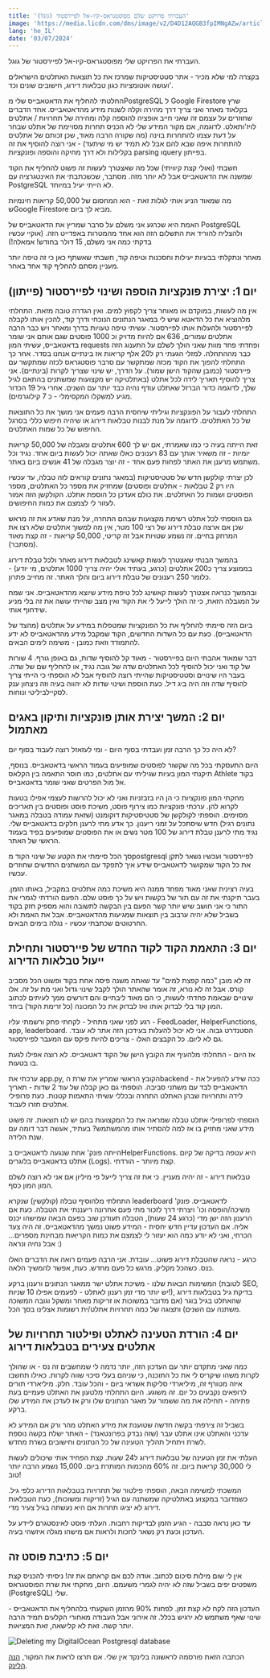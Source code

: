 ```yaml
---
title: 'העברתי פרויקט שלם מפוסטגראס-קיו-אל לפיירסטור (גוגל)'
image: 'https://media.licdn.com/dms/image/v2/D4D12AQGB3fpIMNgAZw/article-cover_image-shrink_600_2000/article-cover_image-shrink_600_2000/0/1720017977600?e=2147483647&v=beta&t=HgOJOVbDsZK8P38QCjc2vE9n8ZWORdsqY_TZxmvGYpY'
lang: 'he_IL'
date: '03/07/2024'
---
```


העברתי את הפרויקט שלי מפוסטגראס-קיו-אל לפיירסטור של גוגל.

בקצרה למי שלא מכיר - אתר סטטיסטיקות שמרכז את כל תוצאות האתלטים הישראלים ועושה אוטומציות כגון טבלאות דירוג, חישובים שונים וכד'.

החלטתי להחליף את הדאטאבייס שלי מPostgreSQL ל Google Firestore שרץ בקלאוד מאחר ואני צריך דרך מהירה וקלה לשנות מידע מהדאטאבייס. אחד הדברים שחוזרים על עצמם זה שאני חייב אופציה להוספה קלה ומהירה של תחרויות / אתלטים לויז'ותאלט. לדוגמה, אם מקור המידע שלי לא הכניס תחרות מסויימת של אתלט שבחר על דעת עצמו להתחרות בוינה (מה שקורה הרבה מאוד, שכן זכותם של אתלטים להתחרות איפה שבא להם אבל לא תמיד יש מי שיתעד) - אני רוצה להוסיף את זה בקלילות ולא דרך מחיקה והוספה ופונקציות parsing וquery בפייתון.

חשבתי (ואולי קצת קיוויתי) שכל מה שאצטרך לעשות זה פשוט להחליף את הקוד שמשנה את הדאטאבייס אבל לא יותר מזה. מסתבר, שכשכתבתי את האינטגרציה עם PostgreSQL לא הייתי יעיל במיוחד.

מה שמאוד הניע אותי לגלות זאת - הוא המחסום של 50,000 קריאות חינמיות שGoogle Firestore מביא לך ביום.

האמת היא שכרגע אני משלם על סרבר שמריץ את הדאטאבייס של PostgreSQL ולהצליח להוריד את התשלום הזה הוא אחד מהמטרות באפדייט הזה. (אוקיי עכשיו בדקתי כמה אני משלם, 15 דולר בחודש! אמאלה!)

מאחר ונתקלתי בבעיות יעילות וחסכנות וטיפה קוד, חשבתי שאשתף כאן כי זה טיפה יותר מעניין מסתם להחליף קוד אחד באחר.

## יום 1: יצירת פונקציות הוספה ושינוי לפיירסטור (פייתון)

אין מה לעשות, במוקדם או מאוחר צריך לקפוץ למים. ואין הגדרה טובה מזאת. התחלתי מלהוציא את כל הדאטא שיש לי במאגר הנתונים הנוכחי ודרך קוד, להכין אותו לקבלה לפיירסטור ולהעלות אותו לפיירסטור. עשיתי טיפה טעויות בדרך ומאחר ויש כבר הרבה אתלטים שמורים, 636 אם להיות מדויק וכ 1000 פוסטים שגם אותם אני שומר בדאטאבייס, עשיתי המון requests ופחדתי פחד מוות שאני הולך לשלם על התענוג הזה כבר מההתחלה. למזלי הגעתי רק ל20 אלף קריאות אז בינתיים אנחנו בסדר. אחר כך התחלתי להפוך את הקוד מכזה שמתקשר עם סרבר פוסטגראס לכזה שמתקשר עם פיירסטור (כמובן שהקוד הישן שמור). על הדרך, יש שינוי שצריך לקרות (בינתיים). אני צריך להוסיף תאריך לידה לכל אתלט (באתלטיקה יש מקצועות שמשתנים בהתאם לגיל שלך, לדוגמה כדור הברזל שאתלט עודף נהיה כבד יותר עם השנים. אחרי גיל 19 הכדור מגיע למשקלו המקסימלי - כ 7 קילוגרמים).

התחלתי לעבור על הפונקציות וגיליתי שיחסית הרבה פעמים אני מושך את כל התוצאות של כל האתלטים. לדוגמה על מנת לבנות טבלאות דירוג או שיהיה חיפוש כללי בסרגל החיפוש של כל שמות האתלטים.

זאת הייתה בעיה כי כמו שאמרתי, אם יש לך 600 אתלטים ומגבלה של 50,000 קריאות יומיות - זה משאיר אותך עם 83 רענונים כאלו שאתה יכול לעשות ביום אחד. נגיד וכל משתמש מרענן את האתר לפחות פעם אחד - זה יוצר מגבלה של 41 אנשים ביום באתר.

לכן יצרתי קולקשן חדש של סטטיסטיקות (במאגר נתונים קוראים לזה טבלה, עד עכשיו היו רק 2 טבלאות - אתלטים ופוסטים) שמחזיק את מספר כל האתלטים, מספר הפוסטים ושמות כל האתלטים. את כולם אעדכן כל הוספת אתלט. הקולקשן הזה אמור לעזור לי לצמצם את כמות החיפושים.

גם הוספתי לכל אתלט רשימת מקצועות שבהם התחרה, על מנת שאדע את זה מראש שכן אם ארצה טבלת דירוג של רצי 100 מטר, אין מה למשוך אתלטים שלא רצו את המרחק בחיים. זה נשמע שטויות אבל זה קריטי, 50,000 קריאות - זה קצת מאוד (מסתבר).

בהמשך הבנתי שאצטרך לעשות קאשינג לטבלאות דירוג מאחר ולכל טבלת דירוג בממוצע צריך כ200 אתלטים (כרגע, בעתיד אולי יהיה צריך 1000 אתלטים, מי יודע) - כלומר 250 רענונים של טבלת דירוג ביום והלך האתר. זה מחייב פתרון.

ובהמשך כנראה אצטרך לעשות קאשינג לכל טיפת מידע שיוצא מהדאטאבייס. אני שמח על המגבלה הזאת, כי זה הולך לייעל לי את הקוד ואין מצב שהייתי עושה את זה בלי מניע שידחוף אותי.

ביום הזה סיימתי להחליף את כל הפונקציות שמטפלות במידע על אתלטים (מהצד של הדאטאבייס). כעת עם כל השדות החדשים, הקוד שמקבל מידע מהדאטאבייס לא ידע להתמודד וזאת כמובן - משימה לימים הבאים.

דבר שמאוד אהבתי היום בפיירסטור - מאוד קל להוסיף שדות, גם באופן גורף. 4 שורות של קוד ואני יכול להוסיף לכל האתלטים שדה של גובה נגיד, או להחליף שם של שדה. בעבר היו שינויים וסטטיסטיקות שהייתי רוצה להוסיף אבל לא הוספתי כי הייתי צריך להוסיף שדה וזה היה ביג דיל. כעת הוספת ושינוי שדות לא יהווה בעיה וזה ניצחון ענק לסקיילביליטי ונוחות.

## יום 2: המשך יצירת אותן פונקציות ותיקון באגים מאתמול

לא היה כל כך הרבה זמן ועבדתי בסוף היום - ומי לעזאזל רוצה לעבוד בסוף יום?

היום התעסקתי בכל מה שקשור לפוסטים שמופיעים בעמוד הראשי בדאטאבייס. בנוסף, תיקנתי המון בעיות שגיליתי עם אתלטים, כמו חוסר התאמה בין הקלאס Athlete בקוד אל מול הפרטים שאני שומר בדאטאבייס.

מחקתי המון פונקציות כי הן היו בזבזניות ואני לא יכול להרשות לעצמי אפילו בטעות לקרוא להן. ערכתי פונקציות כמו צירוף פוסט, משיכת פוסט ופוסטים בין תאריכים מסוימים. הוספתי לקולקשן של סטטיסטיקות דוקומנט (שזאת עמודה בטבלה במאגר נתונים רגיל) חדש שיסתכל על זמני ריענון. כך אדע מתי לרענן חלקים בדאטאבייס שלי. נגיד מתי לרענן טבלת דירוג של 100 מטר נשים או את הפוסטים שמופיעים בפיד בעמוד הראשי של האתר.

סך הכל סיימתי את הקטע של שינוי הקוד מpostgresql לפיירסטור ועכשיו נשאר לתקן את כל הקוד שמקושר לדאטאבייס שידע איך לתפקד עם המשתנים החדשים שחוזרים עכשיו.

בעיה רצינית שאני מאוד מפחד ממנה היא משיכת כמה אתלטים במקביל, באותו הזמן. בעבר תיקנתי את זה עם תור של בקשות ויש על כך פוסט שלם. הפעם הורדתי לגמרי את התור כי אני חושב שיש יותר קשר הפעם בין הבקשה לתשובה והוא מספיק חזק בקוד בשביל שלא יהיה ערבוב בין תוצאות שמגיעות מהדאטאבייס. אבל את האמת ולא החרטוטים שכתבתי עכשיו - נגלה בימים הבאים.

## יום 3: התאמת הקוד לקוד החדש של פיירסטור ותחילת ייעול טבלאות הדירוג

זה לא מובן "כמה קפצת למים" עד שאתה משנה פיסה אחת בקוד ופשוט הכל מסביב קורס. אבל זה לא נורא, זה אומר שהאתר הולך לקבל שינוי גדול ואני מת על זה. אלו שינויים שבאמת פחדתי לעשות, כי הם מאוד ליבתיים והם דורשים ממך לעיתים לכתוב המון קוד בלי לבדוק אותו ואז לבדוק את כל המכונה (כל זרימת הקוד) ביחד.

רגע לפני שאני מתחיל - לקחתי פתק ורשמתי עליו - FeedLoader, HelperFunctions, app, leaderboard. הסטנדרט גבוה. אני לא יכול להעלות בעידכון הזה אתר לא עובד. גם לא ליום. כל הקבצים האלו - צריכים להיות פיקס עם המעבר לפיירסטור.

אז היום - התחלתי מלהעיף את הקובץ הישן של הקוד דאטאבייס. לא רוצה אפילו לגעת בו בטעות.

ערכתי את app.py, הקובץ הראשי שמריץ את שרת הbackend - ככה שידע להפעיל את הדאטאבייס לבד עם משתני סביבה. הוספתי גם כאן קבלה של עוד 2 שדות - תאריך לידה ותחרויות שבהן האתלט התחרה ובכללי עשיתי התאמות קטנות. כעת פרופילי אתלטים חזרו לעבוד.

הוספתי לפרופילי אתלט טבלה שמראה את כל המקצועות בהם יש לנו תוצאות. זה פשוט מידע שאני מחזיק בו אז למה להסתיר אותו מהמשתמש? בעתיד, אעשה דבר דומה עם שנת הלידה.

הייתה פונק' אחת שנגעה לדאטאבייס בHelperFunctions. היא עטפה בדיקה של קיום אתלט בדאטאבייס בלוגרים (Logs). קצת מיותר - הורדתי.

טבלאות דירוג - זה יהיה מעניין. כי את זה צריך לייעל פי מיליון אם אני לא רוצה לשלם המון המון כסף.

התחלתי מלהוסיף טבלה (קולקשין) שנקרא leaderboard לדאטאבייס. פונק' משיכה/הופסה וכו' ויצרתי דרך לזכור מתי פעם אחרונה ריעננתי את הטבלה. כעת אם הרענון הזה ישן מדי (כרגע 24 שעות), הטבלה תעודכן שוב בפעם הבאה שמישהו יכנס אליה. אם העדכון עדיין חדש יחסית - המידע פשוט נמשך מהדאטאבייס. זה היה צעד הכרחי, ואני לא יודע כמה הוא יעזור לי לצמצם את כמות הקריאות מבחינת מספרים... אבל נחיה ונראה :)

כרגע - נראה שהטבלת דירוג פשוט... עובדת. אני הרבה פעמים רואה את הדברים האלו כנס. כשהכל מקליק. מרגש כל פעם מחדש. כעת, אפשר להמשיך הלאה.

המשימות הבאות שלנו - משיכת אתלט ישר ממאגר הנתונים ורענון ברקע (לטובת SEO, יש יותר מדי זמן רענון לאתלט - לפעמים אפילו 10 שניות!), בדיקת גיל בטבלאות דירוג שהאתלט בגיל בוגר (אם מדובר במשוכות או זריקות מאחר ומשקל וגובה המשוכה משתנה עם השנים) ותצוגה של כמה תחרויות אתלט/ית רשומות אצלינו בסך הכל.

## יום 4: הורדת הטעינה לאתלט ופילטור תחרויות של אתלטים צעירים בטבלאות דירוג

כמה שאני מתקדם יותר עם העדכון הזה, יותר נדמה לי שמחשבים זה נס - או שהולך לקרות משהו שיקריס לי את כל התוכנה, כי שניהם בעלי סיכוי שווה לקרות. כאילו תחשבו איזה מטורף זה, מיליארדי סליקות אשראי ביום - והכל עובד. חלק. מיליארדי תורים לרופאים נקבעים כל יום. זה משוגע. היום התחלתי מלטעון את האתלט פעמיים בעת פתיחה - תחילה את מה ששמור על מאגר הנתונים שלו ורק אז לעדכן את המידע שלו ברקע.

בשביל זה צירפתי בקשה חדשה שטוענת את מידע האתלט מהר ורק אם המידע לא עדכני והאתלט אינו אתלט עבר (שזה נבדק בפרונטאנד) - האתר ישלח בקשה נוספת לשרת ויתחיל תהליך הטעינה של כל הנתונים וחישובים בשרת מחדש.

העלתי את זמן הטעינה של טבלאות דירוג ל24 שעות. קצת הפחיד אותי שיכולים לעשות לי 30,000 קריאות ביום. זה 60% מהכמות המותרת ביום. 15,000 נשמע הרבה יותר טוב!

המשכתי למשימה הבאה, הוספתי פילטור של תחרויות בטבלאות הדירוג כלפי גיל. כשמדובר במקצוע באתלטיקה שמשתנה עם הגיל (זריקות ומשוכות), כעת הטבלאות דירוג לא יציגו תחרות אם היא נעשתה בגיל צעיר מדי.

עד כאן נראה סבבה - הגיע הזמן לבדיקות רחבות. העלתי פוסט לאינסטגרם ליידע על העדכון וכעת רק נשאר לחכות ולראות אם מישהו מגלה איזשהי בעיה.

## יום 5: כתיבת פוסט זה

אין לי שום מילות סיכום לכתוב. אודה לכם אם קראתם את זה! ניסיתי להכניס קצת משפטים יפים בשביל שזה לא יהיה לגמרי משעמם. היום, מחקתי את שרת הפוסטגראס (PostgreSQL) שלי.

העדכון הזה לקח לא קצת זמן. לפחות 90% מהזמן השקעתי בלהחליף את הדאטאבייס - שינוי שאף משתמש לא ירגיש בכלל. זה אירוני אבל העבודה מאחורי הקלעים תמיד הרבה יותר קשה. זאת לא קלישאה, זאת המציאות.

![Deleting my DigitalOcean Postgresql database](https://media.licdn.com/dms/image/v2/D4D12AQFXK61zFngixQ/article-inline_image-shrink_1500_2232/article-inline_image-shrink_1500_2232/0/1720017927275?e=2147483647&v=beta&t=HUeaUN3JQDHAnto-DTmtYCbncQWJXMdLouorj1agwOk)

הכתבה הזאת פורסמה לראשונה בלינקד אין שלי. אם תרצו לראות את המקור, [הנה הלינק](https://www.linkedin.com/pulse/%D7%94%D7%A2%D7%91%D7%A8%D7%AA%D7%99-%D7%A4%D7%A8%D7%95%D7%99%D7%A7%D7%98-%D7%A9%D7%9C%D7%9D-%D7%9E%D7%A4%D7%95%D7%A1%D7%98%D7%92%D7%A8%D7%90%D7%A1-%D7%A7%D7%99%D7%95-%D7%90%D7%9C-%D7%9C%D7%A4%D7%99%D7%99%D7%A8%D7%91%D7%99%D7%99%D7%A1-%D7%92%D7%95%D7%92%D7%9C-ilan-yashuk-w9ndf).
